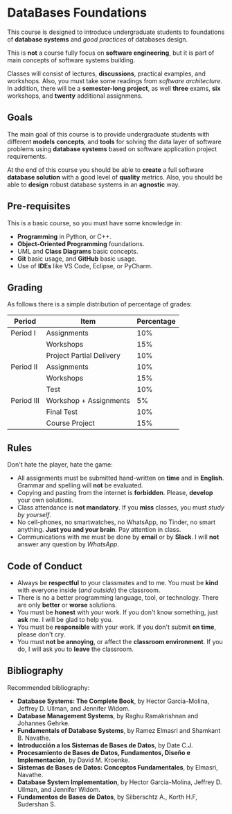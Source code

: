 # DataBases Foundations

This course is designed to introduce undergraduate students to foundations of __database systems__ and _good practices_ of databases design.

This is __not__ a course fully focus on __software engineering__, 
but it is part of main concepts of software systems building.

Classes will consist of lectures, __discussions__, practical examples, and workshops. Also, you must take some readings from _software architecture_. In addition, there will be a __semester-long project__, as well __three__ exams, __six__ workshops, and __twenty__ additional assignmens. 

## Goals

The main goal of this course is to provide undergraduate students with different **models** **concepts**, and **tools** for solving the data layer of software problems using **database systems** based on software application project requirements.
  
At the end of this course you should be able to **create** a full software **database solution** with a good level of **quality** metrics. Also, you should be able to **design** robust database systems in an **agnostic** way.

## Pre-requisites

This is a basic course, so you must have some knowledge in:
- **Programming** in Python, or C++.
- **Object-Oriented Programming** foundations.
- UML and **Class Diagrams** basic concepts.
- **Git** basic usage, and **GitHub** basic usage.
- Use of **IDEs** like VS Code, Eclipse, or PyCharm.

## Grading

As follows there is a simple distribution of percentage of grades:


| Period    | Item                   | Percentage |
| --------- | ---------------------- | ---------- |
| Period I  | Assignments            | 10%        |
|           | Workshops              | 15%        |
|           | Project Partial Delivery           | 10%        |
| Period II | Assignments            | 10%        |
|           | Workshops              | 15%        |
|           | Test                   | 10%        |
| Period III| Workshop + Assignments | 5%         |
|           | Final Test             | 10%        |
|           | Course Project         | 15%        |

## Rules 

Don't hate the player, hate the game:

- All assignments must be submitted hand-written on **time** and in **English**. Grammar and spelling will **not** be evaluated.
- Copying and pasting from the internet is **forbidden**. Please, **develop** your own solutions.
- Class attendance is **not mandatory**. If you **miss** classes, you must _study by yourself_.
- No cell-phones, no smartwatches, no WhatsApp, no Tinder, no smart anything. **Just you and your brain**. Pay attention in class.
- Communications with me must be done by **email** or by **Slack**. I will **not** answer any question by _WhatsApp_.

## Code of Conduct

- Always be **respectful** to your classmates and to me. You must be **kind** with everyone inside (_and outside_) the classroom.
- There is no a better programming language, tool, or technology. There are only **better** or **worse** solutions.
- You must be **honest** with your work. If you don't know something, just **ask** me. I will be glad to help you.
- You must be **responsible** with your work. If you don't submit **on time**, please don't cry.
- You must **not be annoying**, or affect the **classroom environment**. If you do, I will ask you to **leave** the classroom.

## Bibliography

Recommended bibliography:
- **Database Systems: The Complete Book**, by Hector Garcia-Molina, Jeffrey D. Ullman, and Jennifer Widom.
- **Database Management Systems**, by Raghu Ramakrishnan and Johannes Gehrke.
- **Fundamentals of Database Systems**, by Ramez Elmasri and Shamkant B. Navathe.
- **Introducción a los Sistemas de Bases de Datos**, by Date C.J.
- **Procesamiento de Bases de Datos, Fundamentos, Diseño e Implementación**, by David M. Kroenke.
- **Sistemas de Bases de Datos: Conceptos Fundamentales**, by Elmasri, Navathe.
- **Database System Implementation**, by Hector Garcia-Molina, Jeffrey D. Ullman, and Jennifer Widom.
- **Fundamentos de Bases de Datos**, by Silberschtz A., Korth H.F, Sudershan S.